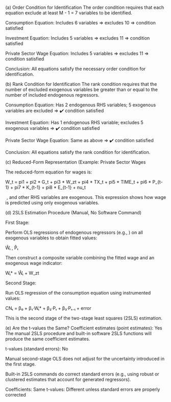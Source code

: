 (a) Order Condition for Identification
The order condition requires that each equation exclude at least M - 1 = 7 variables to be identified.

Consumption Equation:
Includes 6 variables ⇒ excludes 10 ⇒  condition satisfied

Investment Equation:
Includes 5 variables ⇒ excludes 11 ⇒  condition satisfied

Private Sector Wage Equation:
Includes 5 variables ⇒ excludes 11 ⇒  condition satisfied

Conclusion: All equations satisfy the necessary order condition for identification.

(b) Rank Condition for Identification
The rank condition requires that the number of excluded exogenous variables be greater than or equal to the number of included endogenous regressors.

Consumption Equation:
Has 2 endogenous RHS variables; 5 exogenous variables are excluded ⇒ ✔️ condition satisfied

Investment Equation:
Has 1 endogenous RHS variable; excludes 5 exogenous variables ⇒ ✔️ condition satisfied

Private Sector Wage Equation:
Same as above ⇒ ✔️ condition satisfied

Conclusion: All equations satisfy the rank condition for identification.

(c) Reduced-Form Representation (Example: Private Sector Wages 

The reduced-form equation for wages is:

W_t = pi1 + pi2 * G_t + pi3 * W_zt + pi4 * TX_t + pi5 * TIME_t
    + pi6 * P_{t-1} + pi7 * K_{t-1} + pi8 * E_{t-1} + nu_t

​
 , and other RHS variables are exogenous. This expression shows how wage is predicted using only exogenous variables.

(d) 2SLS Estimation Procedure (Manual, No Software Command)

First Stage:

Perform OLS regressions of endogenous regressors (e.g., ) on all exogenous variables to obtain fitted values:

Ŵₜ , P̂ₜ

Then construct a composite variable combining the fitted wage and an exogenous wage indicator:

Wₜ* = Ŵₜ + W_zt
 
Second Stage:

Run OLS regression of the consumption equation using instrumented values:

CNₜ = β₀ + β₁·Wₜ* + β₂·Pₜ + β₃·Pₜ₋₁ + error

This is the second stage of the two-stage least squares (2SLS) estimation.

(e) Are the t-values the Same?
Coefficient estimates (point estimates):  Yes
The manual 2SLS procedure and built-in software 2SLS functions will produce the same coefficient estimates.

t-values (standard errors):  No

Manual second-stage OLS does not adjust for the uncertainty introduced in the first stage.

Built-in 2SLS commands do correct standard errors (e.g., using robust or clustered estimates that account for generated regressors).

Coefficients: Same
t-values: Different unless standard errors are properly corrected
